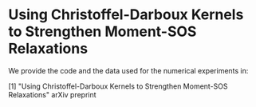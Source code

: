 # Using Christoffel-Darboux Kernels to Strengthen Moment-SOS Relaxations

We provide the code and the data used for the numerical experiments in:

[1] "Using Christoffel-Darboux Kernels to Strengthen Moment-SOS Relaxations" arXiv preprint 

